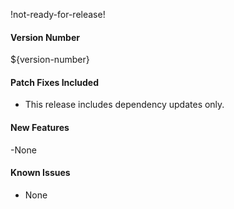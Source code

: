!not-ready-for-release!

#### Version Number
${version-number}

#### Patch Fixes Included
- This release includes dependency updates only.

#### New Features
-None

#### Known Issues
- None
